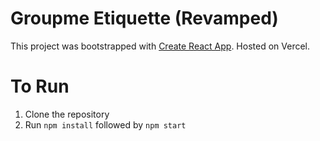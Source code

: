 # Groupme Etiquette (Revamped)

This project was bootstrapped with [Create React App](https://github.com/facebook/create-react-app). Hosted on Vercel. 


# To Run

1. Clone the repository
2. Run `npm install` followed by `npm start`




